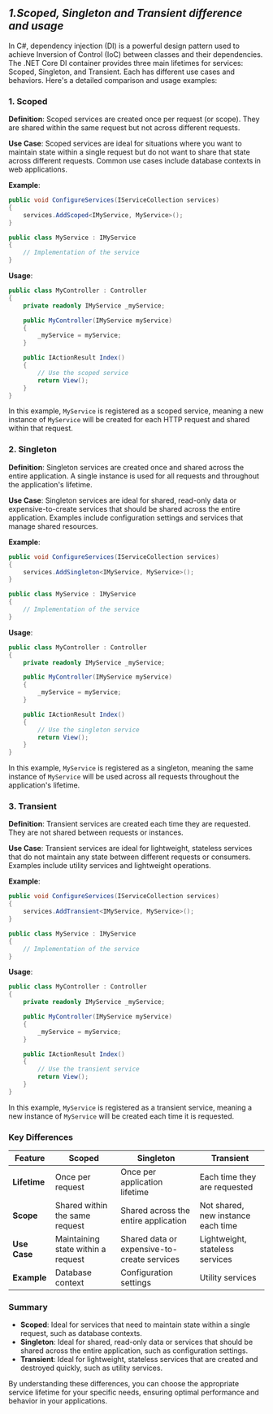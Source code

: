 ## ***1.Scoped, Singleton and Transient difference and usage***

In C#, dependency injection (DI) is a powerful design pattern used to achieve Inversion of Control (IoC) between classes and their dependencies. The .NET Core DI container provides three main lifetimes for services: Scoped, Singleton, and Transient. Each has different use cases and behaviors. Here's a detailed comparison and usage examples:

### **1. Scoped**

**Definition**: Scoped services are created once per request (or scope). They are shared within the same request but not across different requests.

**Use Case**: Scoped services are ideal for situations where you want to maintain state within a single request but do not want to share that state across different requests. Common use cases include database contexts in web applications.

**Example**:

```csharp
public void ConfigureServices(IServiceCollection services)
{
    services.AddScoped<IMyService, MyService>();
}

public class MyService : IMyService
{
    // Implementation of the service
}
```

**Usage**:

```csharp
public class MyController : Controller
{
    private readonly IMyService _myService;

    public MyController(IMyService myService)
    {
        _myService = myService;
    }

    public IActionResult Index()
    {
        // Use the scoped service
        return View();
    }
}
```

In this example, `MyService` is registered as a scoped service, meaning a new instance of `MyService` will be created for each HTTP request and shared within that request.

### **2. Singleton**

**Definition**: Singleton services are created once and shared across the entire application. A single instance is used for all requests and throughout the application's lifetime.

**Use Case**: Singleton services are ideal for shared, read-only data or expensive-to-create services that should be shared across the entire application. Examples include configuration settings and services that manage shared resources.

**Example**:

```csharp
public void ConfigureServices(IServiceCollection services)
{
    services.AddSingleton<IMyService, MyService>();
}

public class MyService : IMyService
{
    // Implementation of the service
}
```

**Usage**:

```csharp
public class MyController : Controller
{
    private readonly IMyService _myService;

    public MyController(IMyService myService)
    {
        _myService = myService;
    }

    public IActionResult Index()
    {
        // Use the singleton service
        return View();
    }
}
```

In this example, `MyService` is registered as a singleton, meaning the same instance of `MyService` will be used across all requests throughout the application's lifetime.

### **3. Transient**

**Definition**: Transient services are created each time they are requested. They are not shared between requests or instances.

**Use Case**: Transient services are ideal for lightweight, stateless services that do not maintain any state between different requests or consumers. Examples include utility services and lightweight operations.

**Example**:

```csharp
public void ConfigureServices(IServiceCollection services)
{
    services.AddTransient<IMyService, MyService>();
}

public class MyService : IMyService
{
    // Implementation of the service
}
```

**Usage**:

```csharp
public class MyController : Controller
{
    private readonly IMyService _myService;

    public MyController(IMyService myService)
    {
        _myService = myService;
    }

    public IActionResult Index()
    {
        // Use the transient service
        return View();
    }
}
```

In this example, `MyService` is registered as a transient service, meaning a new instance of `MyService` will be created each time it is requested.

### **Key Differences**

| Feature          | Scoped                                  | Singleton                                    | Transient                                |
|------------------|-----------------------------------------|---------------------------------------------|-----------------------------------------|
| **Lifetime**     | Once per request                        | Once per application lifetime               | Each time they are requested            |
| **Scope**        | Shared within the same request          | Shared across the entire application        | Not shared, new instance each time      |
| **Use Case**     | Maintaining state within a request      | Shared data or expensive-to-create services | Lightweight, stateless services         |
| **Example**      | Database context                        | Configuration settings                      | Utility services                        |

### **Summary**

- **Scoped**: Ideal for services that need to maintain state within a single request, such as database contexts.
- **Singleton**: Ideal for shared, read-only data or services that should be shared across the entire application, such as configuration settings.
- **Transient**: Ideal for lightweight, stateless services that are created and destroyed quickly, such as utility services.

By understanding these differences, you can choose the appropriate service lifetime for your specific needs, ensuring optimal performance and behavior in your applications.
